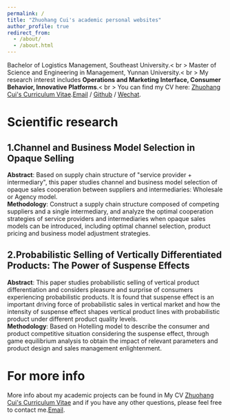 ```yaml
---
permalink: /
title: "Zhuohang Cui's academic personal websites"
author_profile: true
redirect_from: 
  - /about/
  - /about.html
---
```


Bachelor of Logistics Management, Southeast University.< br >
Master of Science and Engineering in Management, Yunnan University.< br >
My research interest includes **Operations and Marketing Interface, Consumer Behavior, Innovative Platforms**.< br >
You can find my CV here: [Zhuohang Cui's Curriculum Vitae](../assets/ZhuohangCui_Vitae.pdf).[Email](zhuohangcui@163.com) / [Github](https://github.com/zhuohangcui) / [Wechat](../images/wechat.jpg).

# Scientific research
## 1.Channel and Business Model Selection in Opaque Selling  
**Abstract**: Based on supply chain structure of "service provider + intermediary", this paper studies channel and business model selection of opaque sales cooperation between suppliers and intermediaries: Wholesale or Agency model.  
**Methodology**: Construct a supply chain structure composed of competing suppliers and a single intermediary, and analyze the optimal cooperation strategies of service providers and intermediaries when opaque sales models can be introduced, including optimal channel selection, product pricing and business model adjustment strategies.  
## 2.Probabilistic Selling of Vertically Differentiated Products: The Power of Suspense Effects
**Abstract**: This paper studies probabilistic selling of vertical product differentiation and considers pleasure and surprise of consumers experiencing probabilistic products. It is found that suspense effect is an important driving force of probabilistic sales in vertical market and how the intensity of suspense effect shapes vertical product lines with probabilistic product under different product quality levels.  
**Methodology**: Based on Hotelling model to describe the consumer and product competitive situation considering the suspense effect, through game equilibrium analysis to obtain the impact of relevant parameters and product design and sales management enlightenment.


# For more info
More info about my academic projects can be found in My CV [Zhuohang Cui's Curriculum Vitae](../assets/ZhuohangCui_Vitae.pdf) and if you have any other questions, please feel free to contact me.[Email](zhuohangcui@163.com).
